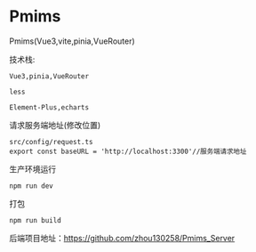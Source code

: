 # Pmims
Pmims(Vue3,vite,pinia,VueRouter)

技术栈:

```
Vue3,pinia,VueRouter

less

Element-Plus,echarts
```



请求服务端地址(修改位置)

```
src/config/request.ts
export const baseURL = 'http://localhost:3300'//服务端请求地址
```

生产环境运行

```
npm run dev
```

打包

```
npm run build
```

后端项目地址：https://github.com/zhou130258/Pmims_Server
